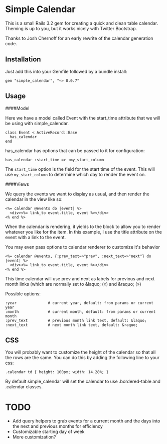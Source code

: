 Simple Calendar
===============

This is a small Rails 3.2 gem for creating a quick and clean table calendar.
Theming is up to you, but it works nicely with Twitter Bootstrap.

Thanks to Josh Chernoff for an early rewrite of the calendar generation
code.

Installation
------------

Just add this into your Gemfile followed by a bundle install:

    gem "simple_calendar", "~> 0.0.7"

Usage
-----

####Model

Here we have a model called Event with the start_time attribute that we
will be using with simple_calendar.

    class Event < ActiveRecord::Base
      has_calendar
    end

has_calendar has options that can be passed to it for configuration:

    has_calendar :start_time => :my_start_column

The `start_time` option is the field for the start time of the event. This will use
`my_start_column` to determine which day to render the event on.

####Views

We query the events we want to display as usual, and then render the
calendar in the view like so:

    <%= calendar @events do |event| %>
      <div><%= link_to event.title, event %></div>
    <% end %>

When the calendar is rendering, it yields to the block to allow you to
render whatever you like for the item. In this example, I use the title
attribute on the event with a link to the event.

You may even pass options to calendar renderer to customize it's behavior

    <%= calendar @events, {:prev_text=>"prev", :next_text=>"next"} do |event| %>
      <div><%= link_to event.title, event %></div>
    <% end %>

This time calendar will use prev and next as labels for previous and next month links (which are normally set to &amp;laquo; (&laquo;) and &amp;raquo; (&raquo;)

Possible options:

    :year	           # current year, default: from params or current year
    :month		       # current month, default: from params or current month
    :prev_text         # previous month link text, default: &laquo;
    :next_text         # next month link text, default: &raquo;

CSS
---

You will probably want to customize the height of the calendar so that
all the rows are the same. You can do this by adding the following line
to your css:

    .calendar td { height: 100px; width: 14.28%; }

By default simple_calendar will set the calendar to use .bordered-table
and .calendar classes.

TODO
====

* Add query helpers to grab events for a current month and the days into
  the next and previous months for efficiency
* Customizable starting day of week
* More customization?
